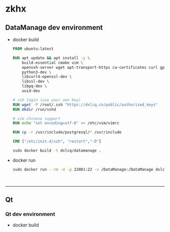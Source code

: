 # zkhx

## DataManage dev environment

* docker build

    ```Dockerfile
    FROM ubuntu:latest

    RUN apt update && apt install -y \
        build-essential cmake vim \
        openssh-server wget apt-transport-https ca-certificates curl gpg \
        python3-dev \
        libcurl4-openssl-dev \
        libssl-dev \
        libpq-dev \
        uuid-dev
    
    # ssh login (use your own key)
    RUN wget -P /root/.ssh "https://dxlcq.cn/public/authorized_keys"
    RUN mkdir /run/sshd

    # vim chinese support
    RUN echo "set encoding=utf-8" >> /etc/vim/vimrc

    RUN cp -r /usr/include/postgresql/* /usr/include
    
    CMD ["/etc/init.d/ssh", "restart","-D"]
    ```

    ```bash
    sudo docker build -t dxlcq/datamanage .
    ```

* docker run

    ```bash
    sudo docker run --rm -d -p 22001:22 -v /DataManage:/DataManage dxlcq/datamanage
    ```

<br>

---

## Qt


### Qt dev environment

* docker build

